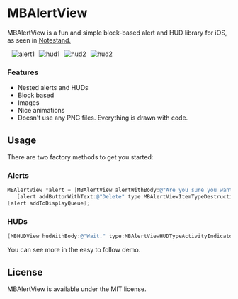  MBAlertView
===================

MBAlertView is a fun and simple block-based alert and HUD library for iOS, as seen in [Notestand.](https://itunes.apple.com/us/app/notestand-notes-discussions/id586976282?mt=8)

<img src="http://i.imgur.com/3s3eJ.png" alt="alert1" title="alert1" style="margin-right:10px; margin-left:10px; float:left;">

<img src="http://i.imgur.com/7CbbT.png" alt="hud1" title="hud1" style="display:block;margin-right:10px; float:left;">

<img src="http://i.imgur.com/lq53u.png" alt="hud2" title="hud2" style="display:block; margin-right:10px;  float:left;">

<img src="http://i.imgur.com/Aqfnr.png" alt="hud2" title="hud2" style="display:block; margin-right:10px;">

### Features
<ul>
	<li>Nested alerts and HUDs</li>
	<li>Block based</li>
	<li>Images</li>
	<li>Nice animations</li>
	<li>Doesn't use any PNG files. Everything is drawn with code.</li>
</ul>

## Usage

There are two factory methods to get you started:

### Alerts

``` objective-c
MBAlertView *alert = [MBAlertView alertWithBody:@"Are you sure you want to delete this note? You cannot undo this." cancelTitle:@"Cancel" cancelBlock:nil];
   [alert addButtonWithText:@"Delete" type:MBAlertViewItemTypeDestructive block:^{ // delete }];
[alert addToDisplayQueue];
```

### HUDs
``` objective-c
[MBHUDView hudWithBody:@"Wait." type:MBAlertViewHUDTypeActivityIndicator hidesAfter:4.0 show:YES];
```

You can see more in the easy to follow demo.

## License
MBAlertView is available under the MIT license.